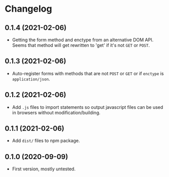 Changelog
=========

0.1.4 (2021-02-06)
------------------

* Getting the form method and enctype from an alternative DOM API. Seems that
  method will get rewritten to 'get' if it's not `GET` or `POST`.


0.1.3 (2021-02-06)
------------------

* Auto-register forms with methods that are not `POST` or `GET` or if
  `enctype` is `application/json`.


0.1.2 (2021-02-06)
------------------

* Add `.js` files to import statements so output javascript files can be used
  in browsers without modification/building.


0.1.1 (2021-02-06)
------------------

* Add `dist/` files to npm package.


0.1.0 (2020-09-09)
------------------

* First version, mostly untested.
